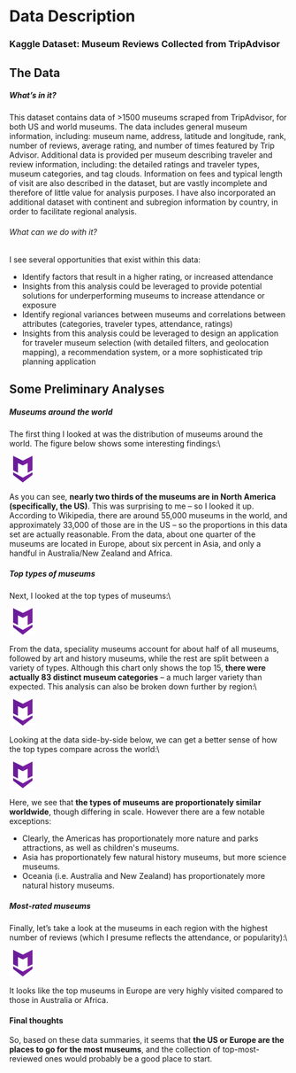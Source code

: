 # Data Description
### Kaggle Dataset: Museum Reviews Collected from TripAdvisor

## The Data

##### What’s in it?
This dataset contains data of >1500 museums scraped from TripAdvisor, for both US and world museums. The data includes general museum information, including: museum name, address, latitude and longitude, rank, number of reviews, average rating, and number of times featured by Trip Advisor. Additional data is provided per museum describing traveler and review information, including: the detailed ratings and traveler types, museum categories, and tag clouds.
Information on fees and typical length of visit are also described in the dataset, but are vastly incomplete and therefore of little value for analysis purposes.
I have also incorporated an additional dataset with continent and subregion information by country, in order to facilitate regional analysis.

###### What can we do with it?
I see several opportunities that exist within this data:
-	Identify factors that result in a higher rating, or increased attendance
  -	Insights from this analysis could be leveraged to provide potential solutions for underperforming museums to increase attendance or exposure
-	Identify regional variances between museums and correlations between attributes (categories, traveler types, attendance, ratings)
  -	Insights from this analysis could be leveraged to design an application for traveler museum selection (with detailed filters, and geolocation mapping), a recommendation system, or a more sophisticated trip planning application

## Some Preliminary Analyses

##### Museums around the world
The first thing I looked at was the distribution of museums around the world. The figure below shows some interesting findings:\

![alt text](https://github.com/adam-p/markdown-here/raw/master/src/common/images/icon48.png "Logo Title Text 1")

As you can see, **nearly two thirds of the museums are in North America (specifically, the US)**. This was surprising to me – so I looked it up. According to Wikipedia, there are around 55,000 museums in the world, and approximately 33,000 of those are in the US – so the proportions in this data set are actually reasonable. From the data, about one quarter of the museums are located in Europe, about six percent in Asia, and only a handful in Australia/New Zealand and Africa.

##### Top types of museums
Next, I looked at the top types of museums:\

![alt text](https://github.com/adam-p/markdown-here/raw/master/src/common/images/icon48.png "Logo Title Text 1")

From the data, speciality museums account for about half of all museums, followed by art and history museums, while the rest are split between a variety of types. Although this chart only shows the top 15, **there were actually 83 distinct museum categories** – a much larger variety than expected. This analysis can also be broken down further by region:\

![alt text](https://github.com/adam-p/markdown-here/raw/master/src/common/images/icon48.png "Logo Title Text 1")

Looking at the data side-by-side below, we can get a better sense of how the top types compare across the world:\

![alt text](https://github.com/adam-p/markdown-here/raw/master/src/common/images/icon48.png "Logo Title Text 1")

Here, we see that **the types of museums are proportionately similar worldwide**, though differing in scale. However there are a few notable exceptions:
- Clearly, the Americas has proportionately more nature and parks attractions, as well as children's museums.
- Asia has proportionately few natural history museums, but more science museums.
- Oceania (i.e. Australia and New Zealand) has proportionately more natural history museums.

##### Most-rated museums
Finally, let’s take a look at the museums in each region with the highest number of reviews (which I presume reflects the attendance, or popularity):\

![alt text](https://github.com/adam-p/markdown-here/raw/master/src/common/images/icon48.png "Logo Title Text 1")

It looks like the top museums in Europe are very highly visited compared to those in Australia or Africa.

#### Final thoughts
So, based on these data summaries, it seems that **the US or Europe are the places to go for the most museums**, and the collection of top-most-reviewed ones would probably be a good place to start.
